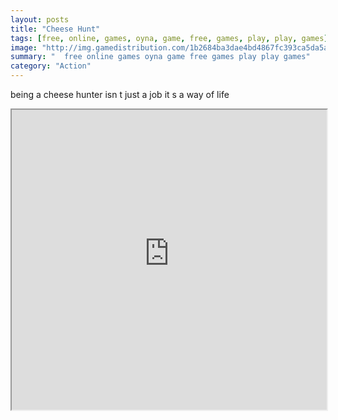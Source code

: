 ```yaml
---
layout: posts
title: "Cheese Hunt"
tags: [free, online, games, oyna, game, free, games, play, play, games]
image: "http://img.gamedistribution.com/1b2684ba3dae4bd4867fc393ca5da5a3.jpg"
summary: "  free online games oyna game free games play play games"
category: "Action"
---
```


being a cheese hunter isn t just a job it s a way of life

<iframe width="100%" height="480px;" src="http://flash.gamedistribution.com?game=1b2684ba3dae4bd4867fc393ca5da5a3"></iframe>